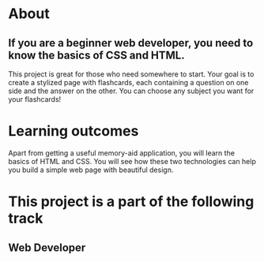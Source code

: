 # About

## If you are a beginner web developer, you need to know the basics of CSS and HTML. 
This project is great for those who need somewhere to start. 
Your goal is to create a stylized page with flashcards, each containing a question on one side and the answer on the other. 
You can choose any subject you want for your flashcards!

# Learning outcomes
Apart from getting a useful memory-aid application, you will learn the basics of HTML and CSS. 
You will see how these two technologies can help you build a simple web page with beautiful design.

# This project is a part of the following track
## Web Developer

